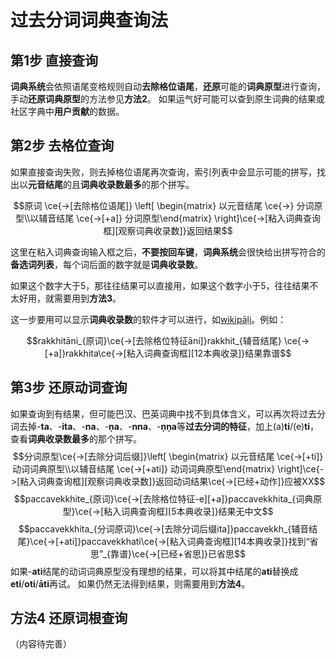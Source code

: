 # 过去分词词典查询法

## 第1步 直接查询
   
**词典系统**会依照语尾变格规则自动**去除格位语尾**，**还原**可能的**词典原型**进行查询，手动**还原词典原型**的方法参见**方法2**。
   如果运气好可能可以查到原生词典的结果或社区字典中**用户贡献**的数据。

## 第2步 去格位查询
如果直接查询失败，则去掉格位语尾再次查询，索引列表中会显示可能的拼写，找出以**元音结尾**的且**词典收录数最多**的那个拼写。

$$原词 \ce{->[去除格位语尾]} \left[ \begin{matrix} 以元音结尾 \ce{->} 分词原型\\以辅音结尾 \ce{->[+a]} 分词原型\end{matrix} \right]\ce{->[粘入词典查询框][观察词典收录数]}返回结果$$

这里在粘入词典查询输入框之后，**不要按回车键**，**词典系统**会很快给出拼写符合的**备选词列表**，每个词后面的数字就是**词典收录数**。
    
如果这个数字大于5，那往往结果可以直接用，如果这个数字小于5，往往结果不太好用，就需要用到**方法3**。
    
这一步要用可以显示**词典收录数**的软件才可以进行，如[wikipāḷi](https://www.wikipali.org/app/dict/ "wikipāḷi在线巴利语词典")。例如：
    
$$rakkhitāni_{原词}\ce{->[去除格位特征āni]}rakkhit_{辅音结尾} \ce{->[+a]}rakkhita\ce{->[粘入词典查询框][12本典收录]}结果靠谱$$

## 第3步 还原动词查询

如果查询到有结果，但可能巴汉、巴英词典中找不到具体含义，可以再次将过去分词去掉-**ta**、-**ita**、-**na**、-**ṇa**、-**nna**、-**ṇṇa**等**过去分词的特征**，加上(a)**ti**/(e)**ti**，查看**词典收录数最多**的那个拼写。
$$分词原型\ce{->[去除分词后缀]}\left[ \begin{matrix} 以元音结尾 \ce{->[+ti]} 动词词典原型\\以辅音结尾 \ce{->[+ati]} 动词词典原型\end{matrix} \right]\ce{->[粘入词典查询框][观察词典收录数]}返回动词结果\ce{->[已经+动作]}应被XX$$
$$paccavekkhite_{原词}\ce{->[去除格位特征-e][+a]}paccavekkhita_{词典原型}\ce{->[粘入词典查询框][5本典收录]}结果无中文$$
$$paccavekkhita_{分词原词}\ce{->[去除分词后缀ita]}paccavekkh_{辅音结尾}\ce{->[+ati]}paccavekkhati\ce{->[粘入词典查询框][14本典收录]}找到“省思”_{靠谱}\ce{->[已经+省思]}已省思$$
如果-**ati**结尾的动词词典原型没有理想的结果，可以将其中结尾的**ati**替换成**eti**/**oti**/**āti**再试。
如果仍然无法得到结果，则需要用到**方法4**。

## 方法4 还原词根查询

（内容待完善）